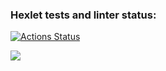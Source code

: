 ### Hexlet tests and linter status:
[![Actions Status](https://github.com/ainklake/php-project-45/actions/workflows/hexlet-check.yml/badge.svg)](https://github.com/ainklake/php-project-45/actions)

<a href="https://codeclimate.com/github/ainklake/php-project-45/maintainability"><img src="https://api.codeclimate.com/v1/badges/951fd4dc1b3eb6a92d2b/maintainability" /></a>